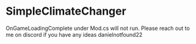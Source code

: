 # SimpleClimateChanger

OnGameLoadingComplete under Mod.cs will not run. Please reach out to me on discord if you have any ideas danielnotfound22
